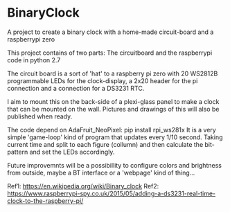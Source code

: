 # BinaryClock
A project to create a binary clock with a home-made circuit-board and a raspberrypi zero

This project contains of two parts:
The circuitboard and the raspberrypi code in python 2.7

The circuit board is a sort of 'hat' to a raspberry pi zero with 20 WS2812B programmable LEDs for the clock-display, a 2x20 header
for the pi connection and a connection for a DS3231 RTC.

I aim to mount this on the back-side of a plexi-glass panel to make a clock that can be mounted on the wall. Pictures and drawings of this 
will also be published when ready.

The code depend on AdaFruit_NeoPixel:  pip install rpi_ws281x
It is a very simple 'game-loop' kind of program that updates every 1/10 second. Taking current time and  split to each figure (collumn) and then calculate  the bit-pattern and set the LEDs accordingly.

Future improvemnts will be a possibillity to configure colors and brightness from outside, maybe a BT interface or a 'webpage' kind of thing...

Ref1: https://en.wikipedia.org/wiki/Binary_clock
Ref2: https://www.raspberrypi-spy.co.uk/2015/05/adding-a-ds3231-real-time-clock-to-the-raspberry-pi/
